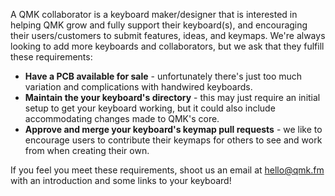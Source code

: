 A QMK collaborator is a keyboard maker/designer that is interested in helping QMK grow and fully support their keyboard(s), and encouraging their users/customers to submit features, ideas, and keymaps. We're always looking to add more keyboards and collaborators, but we ask that they fulfill these requirements:

* **Have a PCB available for sale** - unfortunately there's just too much variation and complications with handwired keyboards.
* **Maintain the your keyboard's directory** - this may just require an initial setup to get your keyboard working, but it could also include accommodating changes made to QMK's core.
* **Approve and merge your keyboard's keymap pull requests** - we like to encourage users to contribute their keymaps for others to see and work from when creating their own.

If you feel you meet these requirements, shoot us an email at hello@qmk.fm with an introduction and some links to your keyboard!